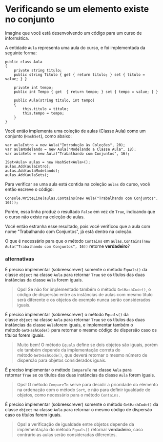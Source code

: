 ﻿Verificando se um elemento existe no conjunto
===============================================

Imagine que você está desenvolvendo um código para um curso de informática.

A entidade `Aula` representa uma aula do curso, e foi implementada da seguinte forma:

```
public class Aula
{
    private string titulo;
    public string Titulo { get { return titulo; } set { titulo = value; } }

    private int tempo;
    public int Tempo { get  { return tempo; } set { tempo = value; } }

    public Aula(string titulo, int tempo)
    {
        this.titulo = titulo;
        this.tempo = tempo;
    }
}
```

Você então implementa uma coleção de aulas (Classe Aula) como um conjunto (`HashSet`), como abaixo:

```
var aulaIntro = new Aula("Introdução às Coleções", 20);
var aulaModelando = new Aula("Modelando a Classe Aula", 18);
var aulaSets = new Aula("Trabalhando com Conjuntos", 16);

ISet<Aula> aulas = new HashSet<Aula>();
aulas.Add(aulaIntro);
aulas.Add(aulaModelando);
aulas.Add(aulaSets);
```

Para verificar se uma aula está contida na coleção `aulas` do curso, você então escreve o código:

```
Console.WriteLine(aulas.Contains(new Aula("Trabalhando com Conjuntos", 16)));
```

Porém, essa linha produz o resultado `False` em vez de `True`, indicando que o curso não existe na coleção de aulas.

Você então estranha esse resultado, pois você verificou que a aula com nome "Trabalhando com Conjuntos", já está dentro na coleção.

O que é necessário para que o método `Contains` em `aulas.Contains(new Aula("Trabalhando com Conjuntos", 16))` retorne **verdadeiro**?

### alternativas

É preciso implementar (sobreescrever) somente o método `Equals()` da classe `object` na classe `Aula` para retornar `True` se os títulos das duas instâncias da classe `Aula` forem iguais.

> Ops! Se não for implementado também o método `GetHashCode()`, o código de dispersão entre as instâncias de aulas com mesmo título será diferente e os objetos do exemplo nunca serão considerados iguais.

    

É preciso implementar (sobreescrever) o método `Equals()` da classe `object` na classe `Aula` para retornar `True` se os títulos das duas instâncias da classe `Aula`forem iguais, e implementar também o método `GetHashCode()` para retornar o mesmo código de dispersão caso os títulos forem iguais.

> Muito bem! O método `Equals` define se dois objetos são iguais, porém ele também depende da implementação correta do método `GetHashCode()`, que deverá retornar o mesmo número de dispersão para objetos considerados iguais.

    

É preciso implementar o método `CompareTo` na classe `Aula` para retornar `True` se os títulos das duas instâncias da classe `Aula` forem iguais.

> Ops! O método `CompareTo` serve para decidir a prioridade do elemento na ordenação com o método `Sort`, e não para definir igualdade de objetos, como necessário para o método `Contains.`

    

É preciso implementar (sobreescrever) somente o método `GetHashCode()` da classe `object` na classe `Aula` para retornar o mesmo código de dispersão caso os títulos forem iguais.

> Ops! a verificação de igualdade entre objetos depende da implementação do método `Equals()` retornar **verdadeiro**, caso contrário as aulas serão consideradas diferentes.

